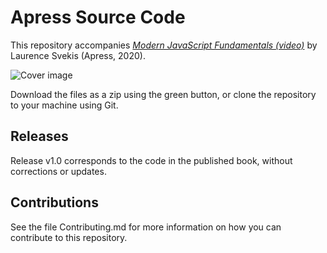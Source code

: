 # Apress Source Code

This repository accompanies [*Modern JavaScript Fundamentals (video)*](https://rd.springer.com/video/10.1007/978-1-4842-5847-7) by Laurence Svekis (Apress, 2020).

[comment]: #cover
![Cover image](9781484258477.jpg)

Download the files as a zip using the green button, or clone the repository to your machine using Git.

## Releases

Release v1.0 corresponds to the code in the published book, without corrections or updates.

## Contributions

See the file Contributing.md for more information on how you can contribute to this repository.